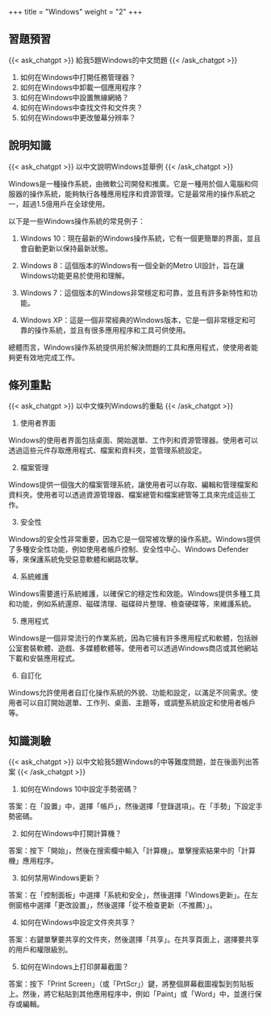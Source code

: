 +++
title = "Windows"
weight = "2"
+++
## 習題預習
{{< ask_chatgpt >}}
給我5題Windows的中文問題
{{< /ask_chatgpt >}}



1. 如何在Windows中打開任務管理器？
2. 如何在Windows中卸載一個應用程序？
3. 如何在Windows中設置無線網絡？
4. 如何在Windows中查找文件和文件夾？
5. 如何在Windows中更改螢幕分辨率？   

## 說明知識
{{< ask_chatgpt >}}
以中文說明Windows並舉例
{{< /ask_chatgpt >}}



Windows是一種操作系統，由微軟公司開發和推廣。它是一種用於個人電腦和伺服器的操作系統，能夠執行各種應用程序和資源管理。它是最常用的操作系統之一，超過1.5億用戶在全球使用。

以下是一些Windows操作系統的常見例子：

1. Windows 10：現在最新的Windows操作系統，它有一個更簡單的界面，並且會自動更新以保持最新狀態。

2. Windows 8：這個版本的Windows有一個全新的Metro UI設計，旨在讓Windows功能更易於使用和理解。

3. Windows 7：這個版本的Windows非常穩定和可靠，並且有許多新特性和功能。

4. Windows XP：這是一個非常經典的Windows版本，它是一個非常穩定和可靠的操作系統，並且有很多應用程序和工具可供使用。

總體而言，Windows操作系統提供用於解決問題的工具和應用程式，使使用者能夠更有效地完成工作。   

## 條列重點
{{< ask_chatgpt >}}
以中文條列Windows的重點
{{< /ask_chatgpt >}}



1. 使用者界面

Windows的使用者界面包括桌面、開始選單、工作列和資源管理器。使用者可以透過這些元件存取應用程式、檔案和資料夾，並管理系統設定。

2. 檔案管理

Windows提供一個強大的檔案管理系統，讓使用者可以存取、編輯和管理檔案和資料夾。使用者可以透過資源管理器、檔案總管和檔案總管等工具來完成這些工作。

3. 安全性

Windows的安全性非常重要，因為它是一個常被攻擊的操作系統。Windows提供了多種安全性功能，例如使用者帳戶控制、安全性中心、Windows Defender等，來保護系統免受惡意軟體和網路攻擊。

4. 系統維護

Windows需要進行系統維護，以確保它的穩定性和效能。Windows提供多種工具和功能，例如系統還原、磁碟清理、磁碟碎片整理、檢查硬碟等，來維護系統。

5. 應用程式

Windows是一個非常流行的作業系統，因為它擁有許多應用程式和軟體，包括辦公室套裝軟體、遊戲、多媒體軟體等。使用者可以透過Windows商店或其他網站下載和安裝應用程式。

6. 自訂化

Windows允許使用者自訂化操作系統的外貌、功能和設定，以滿足不同需求。使用者可以自訂開始選單、工作列、桌面、主題等，或調整系統設定和使用者帳戶等。   

## 知識測驗
{{< ask_chatgpt >}}
以中文給我5題Windows的中等難度問題，並在後面列出答案
{{< /ask_chatgpt >}}



1. 如何在Windows 10中設定手勢密碼？

答案：在「設置」中，選擇「帳戶」，然後選擇「登錄選項」。在「手勢」下設定手勢密碼。

2. 如何在Windows中打開計算機？

答案：按下「開始」，然後在搜索欄中輸入「計算機」。單擊搜索結果中的「計算機」應用程序。

3. 如何禁用Windows更新？

答案：在「控制面板」中選擇「系統和安全」，然後選擇「Windows更新」。在左側窗格中選擇「更改設置」，然後選擇「從不檢查更新（不推薦）」。

4. 如何在Windows中設定文件夾共享？

答案：右鍵單擊要共享的文件夾，然後選擇「共享」。在共享頁面上，選擇要共享的用戶和權限級別。

5. 如何在Windows上打印屏幕截圖？

答案：按下「Print Screen」（或「PrtScr」）鍵，將整個屏幕截圖複製到剪貼板上。然後，將它粘貼到其他應用程序中，例如「Paint」或「Word」中，並進行保存或編輯。   

